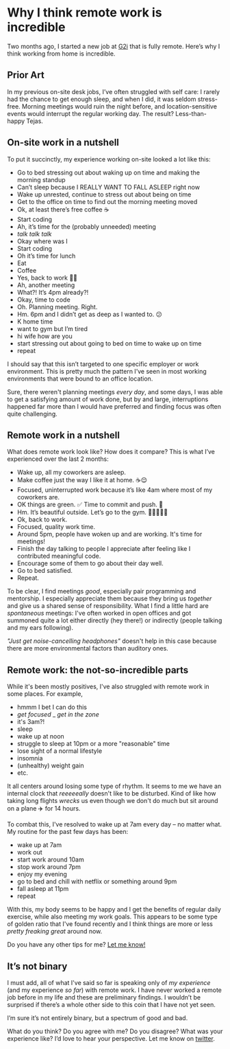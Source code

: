 # Why I think remote work is incredible

Two months ago, I started a new job at [G2i](https://g2i.co/) that is fully remote. Here’s why I think working from home is incredible. 

## Prior Art

In my previous on-site desk jobs, I’ve often struggled with self care: I rarely had the chance to get enough sleep, and when I did, it was seldom stress-free. Morning meetings would ruin the night before, and location-sensitive events would interrupt the regular working day. The result? Less-than-happy Tejas. 

## On-site work in a nutshell

To put it succinctly, my experience working on-site looked a lot like this:

* Go to bed stressing out about waking up on time and making the morning standup
* Can’t sleep because I REALLY WANT TO FALL ASLEEP right now
* Wake up unrested, continue to stress out about being on time
* Get to the office on time to find out the morning meeting moved
* Ok, at least there’s free coffee ☕️
* Start coding 
* Ah, it’s time for the (probably unneeded) meeting
* _talk talk talk_
* Okay where was I 
* Start coding 
* Oh it’s time for lunch
* Eat
* Coffee
* Yes, back to work 💪🏾 
* Ah, another meeting 
* What?! It’s 4pm already?!
* Okay, time to code
* Oh. Planning meeting. Right. 
* Hm. 6pm and I didn’t get as deep as I wanted to. 😕
* K home time
* want to gym but I’m tired
* hi wife how are you 
* start stressing out about going to bed on time to wake up on time 
* repeat

I should say that this isn’t targeted to one specific employer or work environment. This is pretty much the pattern I’ve seen in most working environments that were bound to an office location.

Sure, there weren't planning meetings _every day_, and some days, I was able to get a satisfying amount of work done, but by and large, interruptions happened far more than I would have preferred and finding focus was often quite challenging.

## Remote work in a nutshell 

What does remote work look like? How does it compare? This is what I’ve experienced over the last 2 months:

* Wake up, all my coworkers are asleep.
* Make coffee just the way I like it at home. ☕️😌
* Focused, uninterrupted work because it’s like 4am where most of my coworkers are. 
* OK things are green. ✅ Time to commit and push. 🚀 
* Hm. It’s beautiful outside. Let’s go to the gym. 💪🏾🚴🏾‍♂️
* Ok, back to work. 
* Focused, quality work time. 
* Around 5pm, people have woken up and are working. It's time for meetings!
* Finish the day talking to people I appreciate after feeling like I contributed meaningful code.
* Encourage some of them to go about their day well. 
* Go to bed satisfied. 
* Repeat. 

To be clear, I find meetings _good_, especially pair programming and mentorship. I especially appreciate them because they bring us _together_ and give us a shared sense of responsibility. What I find a little hard are _spontaneous_ meetings: I've often worked in open offices and got summoned quite a lot either directly (hey there!) or indirectly (people talking and my ears following). 

_"Just get noise-cancelling headphones"_ doesn't help in this case because there are more environmental factors than auditory ones.

## Remote work: the not-so-incredible parts

While it's been mostly positives, I've also struggled with remote work in some places. For example,

- hmmm I bet I can do this
- _get focused_
_ _get in the zone_
- it's 3am?!
- sleep
- wake up at noon
- struggle to sleep at 10pm or a more "reasonable" time
- lose sight of a normal lifestyle
- insomnia
- (unhealthy) weight gain
- etc.

It all centers around losing some type of rhythm. It seems to me we have an internal clock that _reeeeeally_ doesn't like to be disturbed. Kind of like how taking long flights _wrecks_ us even though we don't do much but sit around on a plane ✈️ for 14 hours.

To combat this, I've resolved to wake up at 7am every day – no matter what. My routine for the past few days has been:

- wake up at 7am
- work out
- start work around 10am
- stop work around 7pm
- enjoy my evening
- go to bed and chill with netflix or something around 9pm
- fall asleep at 11pm
- repeat

With this, my body seems to be happy and I get the benefits of regular daily exercise, while also meeting my work goals. This appears to be some type of golden ratio that I've found recently and I think things are more or less _pretty freaking great_ around now.

Do you have any other tips for me? [Let me know!](https://twitter.com/tejaskumar_)

## It’s not binary 

I must add, all of what I've said so far is speaking only of _my experience_ (and my experience _so far_) with remote work. I have never worked a remote job before in my life and these are preliminary findings. I wouldn’t be surprised if there’s a whole other side to this coin that I have not yet seen. 

I’m sure it’s not entirely binary, but a spectrum of good and bad. 

What do you think? Do you agree with me? Do you disagree? What was your experience like? I’d love to hear your perspective. Let me know on [twitter](https://twitter.com/tejaskumar_). 